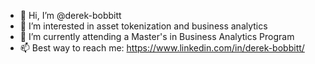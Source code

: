 - 👋 Hi, I’m @derek-bobbitt
- 👀 I’m interested in asset tokenization and business analytics
- 🌱 I’m currently attending a Master's in Business Analytics Program
- 📫 Best way to reach me: https://www.linkedin.com/in/derek-bobbitt/

<!---
derek-bobbitt/derek-bobbitt is a ✨ special ✨ repository because its `README.md` (this file) appears on your GitHub profile.
You can click the Preview link to take a look at your changes.
--->
